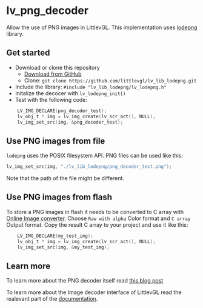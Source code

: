 # lv_png_decoder

Allow the use of PNG images in LittlevGL. This implementation uses [lodepng](https://github.com/lvandeve/lodepng) library.

## Get started
- Download or clone this repository
  - [Download from GitHub](https://github.com/littlevgl/lv_lib_lodepng/archive/master.zip)
  - Clone: `git clone https://github.com/littlevgl/lv_lib_lodepng.git`
- Include the library: `#include "lv_lib_lodepng/lv_lodepng.h"`
- Initalize the decocer with `lv_lodepng_init()`
- Test with the following code:
```c
    LV_IMG_DECLARE(png_decoder_test);
    lv_obj_t * img = lv_img_create(lv_scr_act(), NULL);
    lv_img_set_src(img, &png_decoder_test);
```

## Use PNG images from file
`lodepng` uses the POSIX filesystem API. PNG files can be used like this:
```c
lv_img_set_src(img, "./lv_lib_lodepng/png_decoder_test.png");
```

Note that the path of the file might be different.

## Use PNG images from flash
To store a PNG images in flash it needs to be converted to C array with [Online Image converter](https://littlevgl.com/image-to-c-array). Choose `Raw with alpha` Color format and `C array` Output format. Copy the result C array to your project and use it like this:
```c
    LV_IMG_DECLARE(my_test_img);
    lv_obj_t * img = lv_img_create(lv_scr_act(), NULL);
    lv_img_set_src(img, &my_test_img);
```

## Learn more
To learn more about the PNG decoder itself read [this blog post](https://blog.littlevgl.com/2018-10-05/png_converter)

To learn more about the Image decoder interface of LittlevGL read the realevant part of the [documentation](https://docs.littlevgl.com/en/html/overview/image.html#image-decoder).
